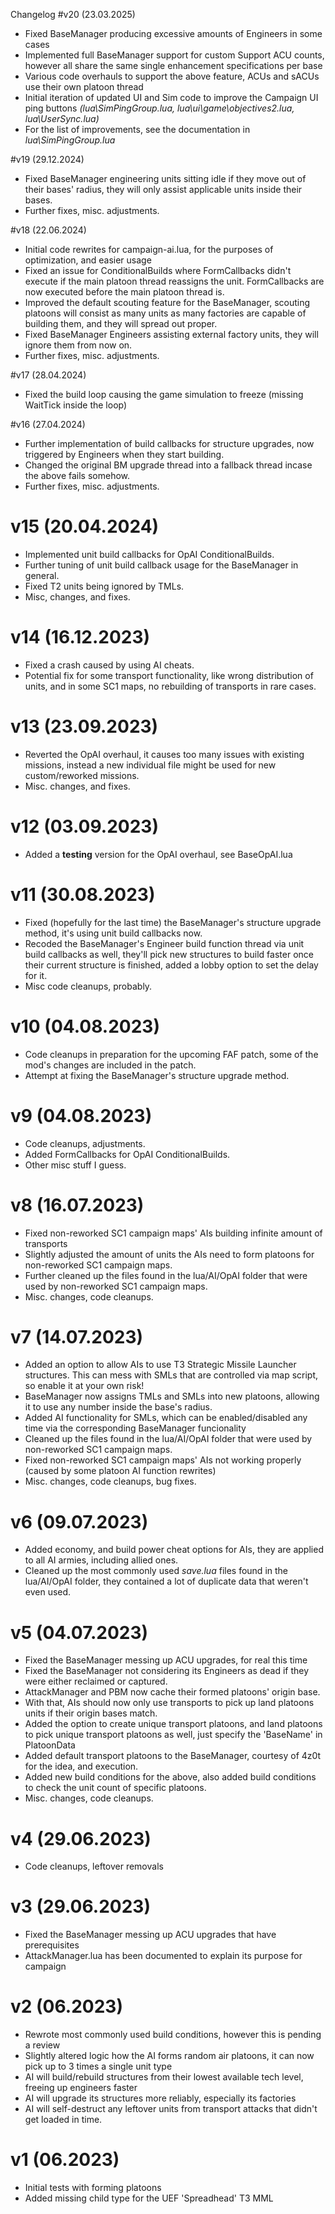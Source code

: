 Changelog
#v20 (23.03.2025)
- Fixed BaseManager producing excessive amounts of Engineers in some cases
- Implemented full BaseManager support for custom Support ACU counts, however all share the same single enhancement specifications per base
- Various code overhauls to support the above feature, ACUs and sACUs use their own platoon thread
- Initial iteration of updated UI and Sim code to improve the Campaign UI ping buttons *(lua\SimPingGroup.lua, lua\ui\game\objectives2.lua, lua\UserSync.lua)*
- For the list of improvements, see the documentation in *lua\SimPingGroup.lua*

#v19 (29.12.2024)
- Fixed BaseManager engineering units sitting idle if they move out of their bases' radius, they will only assist applicable units inside their bases.
- Further fixes, misc. adjustments.

#v18 (22.06.2024)
- Initial code rewrites for campaign-ai.lua, for the purposes of optimization, and easier usage
- Fixed an issue for ConditionalBuilds where FormCallbacks didn't execute if the main platoon thread reassigns the unit. FormCallbacks are now executed before the main platoon thread is.
- Improved the default scouting feature for the BaseManager, scouting platoons will consist as many units as many factories are capable of building them, and they will spread out proper.
- Fixed BaseManager Engineers assisting external factory units, they will ignore them from now on.
- Further fixes, misc. adjustments.

#v17 (28.04.2024)
- Fixed the build loop causing the game simulation to freeze (missing WaitTick inside the loop)

#v16 (27.04.2024)
- Further implementation of build callbacks for structure upgrades, now triggered by Engineers when they start building.
- Changed the original BM upgrade thread into a fallback thread incase the above fails somehow.
- Further fixes, misc. adjustments.

# v15 (20.04.2024)
- Implemented unit build callbacks for OpAI ConditionalBuilds.
- Further tuning of unit build callback usage for the BaseManager in general.
- Fixed T2 units being ignored by TMLs.
- Misc, changes, and fixes.

# v14 (16.12.2023)
- Fixed a crash caused by using AI cheats.
- Potential fix for some transport functionality, like wrong distribution of units, and in some SC1 maps, no rebuilding of transports in rare cases.

# v13 (23.09.2023)
- Reverted the OpAI overhaul, it causes too many issues with existing missions, instead a new individual file might be used for new custom/reworked missions.
- Misc. changes, and fixes.

# v12 (03.09.2023)
- Added a **testing** version for the OpAI overhaul, see BaseOpAI.lua

# v11 (30.08.2023)
- Fixed (hopefully for the last time) the BaseManager's structure upgrade method, it's using unit build callbacks now.
- Recoded the BaseManager's Engineer build function thread via unit build callbacks as well, they'll pick new structures to build faster once their current structure is finished, added a lobby option to set the delay for it.
- Misc code cleanups, probably.

# v10 (04.08.2023)
- Code cleanups in preparation for the upcoming FAF patch, some of the mod's changes are included in the patch.
- Attempt at fixing the BaseManager's structure upgrade method.

# v9 (04.08.2023)
- Code cleanups, adjustments.
- Added FormCallbacks for OpAI ConditionalBuilds.
- Other misc stuff I guess.

# v8 (16.07.2023)
- Fixed non-reworked SC1 campaign maps' AIs building infinite amount of transports
- Slightly adjusted the amount of units the AIs need to form platoons for non-reworked SC1 campaign maps.
- Further cleaned up the files found in the lua/AI/OpAI folder that were used by non-reworked SC1 campaign maps.
- Misc. changes, code cleanups.

# v7 (14.07.2023)
- Added an option to allow AIs to use T3 Strategic Missile Launcher structures. This can mess with SMLs that are controlled via map script, so enable it at your own risk!
- BaseManager now assigns TMLs and SMLs into new platoons, allowing it to use any number inside the base's radius.
- Added AI functionality for SMLs, which can be enabled/disabled any time via the corresponding BaseManager funcionality
- Cleaned up the files found in the lua/AI/OpAI folder that were used by non-reworked SC1 campaign maps.
- Fixed non-reworked SC1 campaign maps' AIs not working properly (caused by some platoon AI function rewrites)
- Misc. changes, code cleanups, bug fixes.

# v6 (09.07.2023)
- Added economy, and build power cheat options for AIs, they are applied to all AI armies, including allied ones.
- Cleaned up the most commonly used *save.lua* files found in the lua/AI/OpAI folder, they contained a lot of duplicate data that weren't even used.

# v5 (04.07.2023)
- Fixed the BaseManager messing up ACU upgrades, for real this time
- Fixed the BaseManager not considering its Engineers as dead if they were either reclaimed or captured.
- AttackManager and PBM now cache their formed platoons' origin base.
- With that, AIs should now only use transports to pick up land platoons units if their origin bases match.
- Added the option to create unique transport platoons, and land platoons to pick unique transport platoons as well, just specify the 'BaseName' in PlatoonData
- Added default transport platoons to the BaseManager, courtesy of 4z0t for the idea, and execution.
- Added new build conditions for the above, also added build conditions to check the unit count of specific platoons.
- Misc. changes, code cleanups.

# v4 (29.06.2023)
- Code cleanups, leftover removals

# v3 (29.06.2023)
- Fixed the BaseManager messing up ACU upgrades that have prerequisites
- AttackManager.lua has been documented  to explain its purpose for campaign

# v2 (06.2023)
- Rewrote most commonly used build conditions, however this is pending a review
- Slightly altered logic how the AI forms random air platoons, it can now pick up to 3 times a single unit type
- AI will build/rebuild structures from their lowest available tech level, freeing up engineers faster
- AI will upgrade its structures more reliably, especially its factories
- AI will self-destruct any leftover units from transport attacks that didn't get loaded in time.

# v1 (06.2023)
- Initial tests with forming platoons
- Added missing child type for the UEF 'Spreadhead' T3 MML
